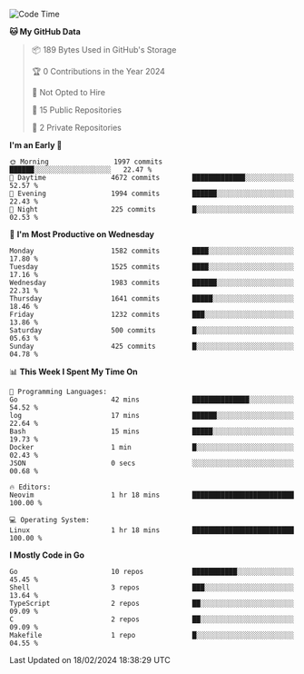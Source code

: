<!--START_SECTION:waka-->
![Code Time](http://img.shields.io/badge/Code%20Time-372%20hrs%2038%20mins-blue)

**🐱 My GitHub Data** 

> 📦 189 Bytes Used in GitHub's Storage 
 > 
> 🏆 0 Contributions in the Year 2024
 > 
> 🚫 Not Opted to Hire
 > 
> 📜 15 Public Repositories 
 > 
> 🔑 2 Private Repositories 
 > 
**I'm an Early 🐤** 

```text
🌞 Morning                1997 commits        ██████░░░░░░░░░░░░░░░░░░░   22.47 % 
🌆 Daytime                4672 commits        █████████████░░░░░░░░░░░░   52.57 % 
🌃 Evening                1994 commits        ██████░░░░░░░░░░░░░░░░░░░   22.43 % 
🌙 Night                  225 commits         █░░░░░░░░░░░░░░░░░░░░░░░░   02.53 % 
```
📅 **I'm Most Productive on Wednesday** 

```text
Monday                   1582 commits        ████░░░░░░░░░░░░░░░░░░░░░   17.80 % 
Tuesday                  1525 commits        ████░░░░░░░░░░░░░░░░░░░░░   17.16 % 
Wednesday                1983 commits        ██████░░░░░░░░░░░░░░░░░░░   22.31 % 
Thursday                 1641 commits        █████░░░░░░░░░░░░░░░░░░░░   18.46 % 
Friday                   1232 commits        ███░░░░░░░░░░░░░░░░░░░░░░   13.86 % 
Saturday                 500 commits         █░░░░░░░░░░░░░░░░░░░░░░░░   05.63 % 
Sunday                   425 commits         █░░░░░░░░░░░░░░░░░░░░░░░░   04.78 % 
```


📊 **This Week I Spent My Time On** 

```text
💬 Programming Languages: 
Go                       42 mins             ██████████████░░░░░░░░░░░   54.52 % 
log                      17 mins             ██████░░░░░░░░░░░░░░░░░░░   22.64 % 
Bash                     15 mins             █████░░░░░░░░░░░░░░░░░░░░   19.73 % 
Docker                   1 min               █░░░░░░░░░░░░░░░░░░░░░░░░   02.43 % 
JSON                     0 secs              ░░░░░░░░░░░░░░░░░░░░░░░░░   00.68 % 

🔥 Editors: 
Neovim                   1 hr 18 mins        █████████████████████████   100.00 % 

💻 Operating System: 
Linux                    1 hr 18 mins        █████████████████████████   100.00 % 
```

**I Mostly Code in Go** 

```text
Go                       10 repos            ███████████░░░░░░░░░░░░░░   45.45 % 
Shell                    3 repos             ███░░░░░░░░░░░░░░░░░░░░░░   13.64 % 
TypeScript               2 repos             ██░░░░░░░░░░░░░░░░░░░░░░░   09.09 % 
C                        2 repos             ██░░░░░░░░░░░░░░░░░░░░░░░   09.09 % 
Makefile                 1 repo              █░░░░░░░░░░░░░░░░░░░░░░░░   04.55 % 
```




 Last Updated on 18/02/2024 18:38:29 UTC
<!--END_SECTION:waka-->
